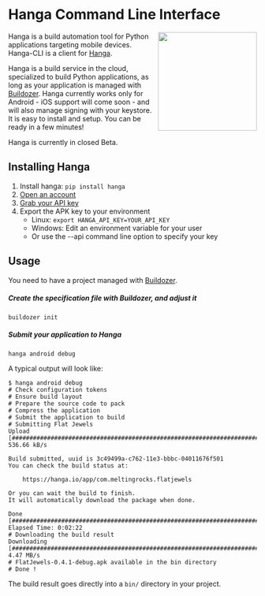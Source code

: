 # Hanga Command Line Interface

<img align="right" height="200" src="http://hanga.io/static/icon.png"/>

Hanga is a build automation tool for Python applications targeting mobile devices. Hanga-CLI is a
client for [Hanga](https://hanga.io).

Hanga is a build service in the cloud, specialized to build Python applications, as long as your application is managed with [Buildozer](https://github.com/kivy/buildozer). Hanga currently works only for Android - iOS support will come soon - and will also manage signing with your keystore. It is easy to install and setup. You can be ready in a few minutes!

Hanga is currently in closed Beta.


## Installing Hanga

1. Install hanga: `pip install hanga`
1. [Open an account](https://hanga.io)
1. [Grab your API key](https://hanga.io/settings)
1. Export the APK key to your environment
    * Linux: `export HANGA_API_KEY=YOUR_API_KEY`
    * Windows: Edit an environment variable for your user
    * Or use the --api command line option to specify your key


## Usage

You need to have a project managed with [Buildozer](http://github.com/kivy/buildozer).

##### Create the specification file with Buildozer, and adjust it
```
buildozer init
```
##### Submit your application to Hanga
```
hanga android debug
```

A typical output will look like:
```
$ hanga android debug
# Check configuration tokens
# Ensure build layout
# Prepare the source code to pack
# Compress the application
# Submit the application to build
# Submitting Flat Jewels
Upload [############################################################################################] 536.66 kB/s

Build submitted, uuid is 3c49499a-c762-11e3-bbbc-04011676f501
You can check the build status at:

    https://hanga.io/app/com.meltingrocks.flatjewels

Or you can wait the build to finish.
It will automatically download the package when done.

Done [####################################################################################] Elapsed Time: 0:02:22
# Downloading the build result
Downloading [#######################################################################################]   4.47 MB/s
# FlatJewels-0.4.1-debug.apk available in the bin directory
# Done !
```

The build result goes directly into a `bin/` directory in your project.
